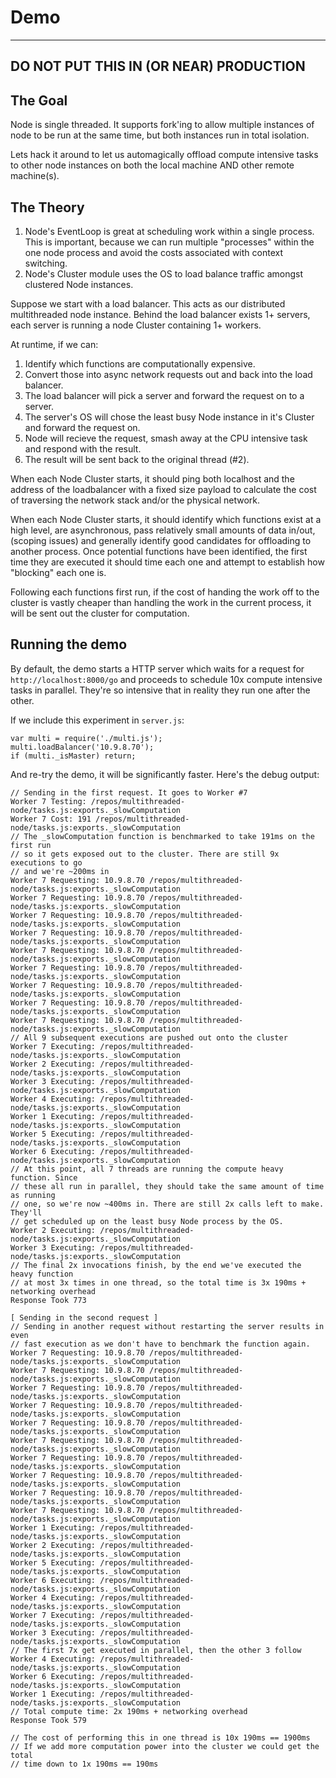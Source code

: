 # Demo
---

## **DO NOT PUT THIS IN (OR NEAR) PRODUCTION**

## The Goal

Node is single threaded. It supports fork'ing to allow multiple instances of node to be run at the same time, but both instances run in total isolation.

Lets hack it around to let us automagically offload compute intensive tasks to other node instances on both the local machine AND other remote machine(s).

## The Theory

1. Node's EventLoop is great at scheduling work within a single process. This is important, because we can run multiple "processes" within the one node process and avoid the costs associated with context switching.
2. Node's Cluster module uses the OS to load balance traffic amongst clustered Node instances.

Suppose we start with a load balancer. This acts as our distributed multithreaded node instance. Behind the load balancer exists 1+ servers, each server is running a node Cluster containing 1+ workers.

At runtime, if we can:

1. Identify which functions are computationally expensive.
2. Convert those into async network requests out and back into the load balancer.
3. The load balancer will pick a server and forward the request on to a server.
4. The server's OS will chose the least busy Node instance in it's Cluster and forward the request on.
5. Node will recieve the request, smash away at the CPU intensive task and respond with the result.
6. The result will be sent back to the original thread (#2).

When each Node Cluster starts, it should ping both localhost and the address of the loadbalancer with a fixed size payload to calculate the cost of traversing the network stack and/or the physical network.

When each Node Cluster starts, it should identify which functions exist at a high level, are asynchronous, pass relatively small amounts of data in/out, (scoping issues) and generally identify good candidates for offloading to another process. Once potential functions have been identified, the first time they are executed it should time each one and attempt to establish how "blocking" each one is.

Following each functions first run, if the cost of handing the work off to the cluster is vastly cheaper than handling the work in the current process, it will be sent out the cluster for computation.

## Running the demo

By default, the demo starts a HTTP server which waits for a request for `http://localhost:8000/go` and proceeds to schedule 10x compute intensive tasks in parallel. They're so intensive that in reality they run one after the other.

If we include this experiment in `server.js`:
```
var multi = require('./multi.js');
multi.loadBalancer('10.9.8.70');
if (multi._isMaster) return;
```

And re-try the demo, it will be significantly faster. Here's the debug output:
```
// Sending in the first request. It goes to Worker #7
Worker 7 Testing: /repos/multithreaded-node/tasks.js:exports._slowComputation
Worker 7 Cost: 191 /repos/multithreaded-node/tasks.js:exports._slowComputation
// The _slowComputation function is benchmarked to take 191ms on the first run
// so it gets exposed out to the cluster. There are still 9x executions to go
// and we're ~200ms in
Worker 7 Requesting: 10.9.8.70 /repos/multithreaded-node/tasks.js:exports._slowComputation
Worker 7 Requesting: 10.9.8.70 /repos/multithreaded-node/tasks.js:exports._slowComputation
Worker 7 Requesting: 10.9.8.70 /repos/multithreaded-node/tasks.js:exports._slowComputation
Worker 7 Requesting: 10.9.8.70 /repos/multithreaded-node/tasks.js:exports._slowComputation
Worker 7 Requesting: 10.9.8.70 /repos/multithreaded-node/tasks.js:exports._slowComputation
Worker 7 Requesting: 10.9.8.70 /repos/multithreaded-node/tasks.js:exports._slowComputation
Worker 7 Requesting: 10.9.8.70 /repos/multithreaded-node/tasks.js:exports._slowComputation
Worker 7 Requesting: 10.9.8.70 /repos/multithreaded-node/tasks.js:exports._slowComputation
Worker 7 Requesting: 10.9.8.70 /repos/multithreaded-node/tasks.js:exports._slowComputation
// All 9 subsequent executions are pushed out onto the cluster
Worker 7 Executing: /repos/multithreaded-node/tasks.js:exports._slowComputation
Worker 2 Executing: /repos/multithreaded-node/tasks.js:exports._slowComputation
Worker 3 Executing: /repos/multithreaded-node/tasks.js:exports._slowComputation
Worker 4 Executing: /repos/multithreaded-node/tasks.js:exports._slowComputation
Worker 1 Executing: /repos/multithreaded-node/tasks.js:exports._slowComputation
Worker 5 Executing: /repos/multithreaded-node/tasks.js:exports._slowComputation
Worker 6 Executing: /repos/multithreaded-node/tasks.js:exports._slowComputation
// At this point, all 7 threads are running the compute heavy function. Since
// these all run in parallel, they should take the same amount of time as running
// one, so we're now ~400ms in. There are still 2x calls left to make. They'll
// get scheduled up on the least busy Node process by the OS.
Worker 2 Executing: /repos/multithreaded-node/tasks.js:exports._slowComputation
Worker 3 Executing: /repos/multithreaded-node/tasks.js:exports._slowComputation
// The final 2x invocations finish, by the end we've executed the heavy function
// at most 3x times in one thread, so the total time is 3x 190ms + networking overhead
Response Took 773

[ Sending in the second request ]
// Sending in another request without restarting the server results in even
// fast execution as we don't have to benchmark the function again.
Worker 7 Requesting: 10.9.8.70 /repos/multithreaded-node/tasks.js:exports._slowComputation
Worker 7 Requesting: 10.9.8.70 /repos/multithreaded-node/tasks.js:exports._slowComputation
Worker 7 Requesting: 10.9.8.70 /repos/multithreaded-node/tasks.js:exports._slowComputation
Worker 7 Requesting: 10.9.8.70 /repos/multithreaded-node/tasks.js:exports._slowComputation
Worker 7 Requesting: 10.9.8.70 /repos/multithreaded-node/tasks.js:exports._slowComputation
Worker 7 Requesting: 10.9.8.70 /repos/multithreaded-node/tasks.js:exports._slowComputation
Worker 7 Requesting: 10.9.8.70 /repos/multithreaded-node/tasks.js:exports._slowComputation
Worker 7 Requesting: 10.9.8.70 /repos/multithreaded-node/tasks.js:exports._slowComputation
Worker 7 Requesting: 10.9.8.70 /repos/multithreaded-node/tasks.js:exports._slowComputation
Worker 7 Requesting: 10.9.8.70 /repos/multithreaded-node/tasks.js:exports._slowComputation
Worker 1 Executing: /repos/multithreaded-node/tasks.js:exports._slowComputation
Worker 2 Executing: /repos/multithreaded-node/tasks.js:exports._slowComputation
Worker 5 Executing: /repos/multithreaded-node/tasks.js:exports._slowComputation
Worker 6 Executing: /repos/multithreaded-node/tasks.js:exports._slowComputation
Worker 4 Executing: /repos/multithreaded-node/tasks.js:exports._slowComputation
Worker 7 Executing: /repos/multithreaded-node/tasks.js:exports._slowComputation
Worker 3 Executing: /repos/multithreaded-node/tasks.js:exports._slowComputation
// The first 7x get executed in parallel, then the other 3 follow
Worker 4 Executing: /repos/multithreaded-node/tasks.js:exports._slowComputation
Worker 6 Executing: /repos/multithreaded-node/tasks.js:exports._slowComputation
Worker 1 Executing: /repos/multithreaded-node/tasks.js:exports._slowComputation
// Total compute time: 2x 190ms + networking overhead
Response Took 579

// The cost of performing this in one thread is 10x 190ms == 1900ms
// If we add more computation power into the cluster we could get the total
// time down to 1x 190ms == 190ms
```
